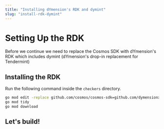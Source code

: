 ```yaml
---
title: "Installing dYmension's RDK and dymint"
slug: "install-rdk-dymint"
---
```


# Setting Up the RDK

Before we continue we need to replace the Cosmos SDK with dYmension's RDK which includes dymint (dYmension's drop-in replacement for Tendermint)

## Installing the RDK

Run the following command inside the `checkers` directory.

```sh
go mod edit -replace github.com/cosmos/cosmos-sdk=github.com/dymensionxyz/rdk@ffe24a21eca363c3b33266aaadda079c5f15d244
go mod tidy
go mod download
```

## Let's build!
